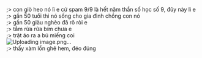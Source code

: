 ;> con giò heo nó lì e cứ spam 9/9 là hết năm thần số học số 9, đũy này lì e<br>
;> gần 50 tuổi thì nó sống cho gia đình chồng con nó<br>
;> gần 50 giàu nghèo đã rõ ròi e<br>
;> tắm rửa rửa bím chưa e<br>
;> trật áo ra a bú miếng coi <br>
![Uploading image.png…]()<br>
;> thấy xàm lồn ghê hem, đéo đúng

